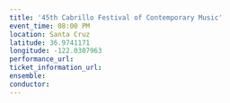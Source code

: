 ```yaml
---
title: '45th Cabrillo Festival of Contemporary Music'
event_time: 08:00 PM
location: Santa Cruz
latitude: 36.9741171
longitude: -122.0307963
performance_url:
ticket_information_url:
ensemble:
conductor:
---
```

